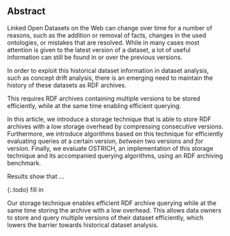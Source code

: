 ## Abstract
<!-- Context      -->
Linked Open Datasets on the Web can change over time for a number of reasons,
such as the addition or removal of facts,
changes in the used ontologies,
or mistakes that are resolved.
While in many cases most attention is given to the latest version of a dataset,
a lot of useful information can still be found in or over the previous versions.
<!-- Need         -->
In order to exploit this historical dataset information in dataset analysis,
such as concept drift analysis,
there is an emerging need to maintain the history of these datasets as RDF archives.
<!-- Task         -->
This requires RDF archives containing multiple versions to be stored efficiently,
while at the same time enabling efficient querying.
<!-- Object       -->
In this article, we introduce a storage technique that is able to store RDF archives
with a low storage overhead by compressing consecutive versions.
Furthermore, we introduce algorithms based on this technique for efficiently evaluating
queries *at* a certain version, *between* two versions and *for* version.
Finally, we evaluate OSTRICH, an implementation of this storage technique and its accompanied querying algorithms,
using an RDF archiving benchmark.
<!-- Findings     -->
Results show that ...

{:.todo}
fill in

<!-- Conclusion   -->
Our storage technique enables efficient RDF archive querying
while at the same time storing the archive with a low overhead.
This allows data owners to store and query multiple versions of their dataset efficiently,
which lowers the barrier towards historical dataset analysis.
<!-- Perspectives -->

